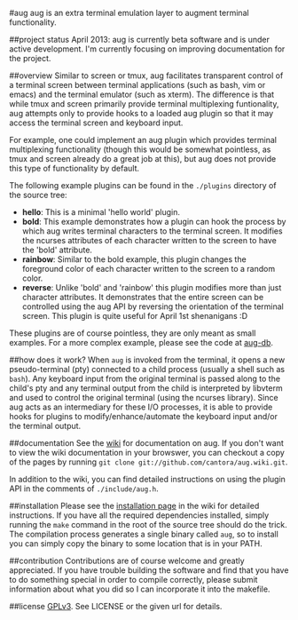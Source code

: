 #aug
aug is an extra terminal emulation layer to augment 
terminal functionality.

##project status
April 2013: 
	aug is currently beta software and is under active development.
	I'm currently focusing on improving documentation for the project.

##overview
Similar to screen or tmux, aug facilitates transparent control of a terminal
screen between terminal applications (such as bash, vim or emacs) and the
terminal emulator (such as xterm). The difference is that while tmux and screen
primarily provide terminal multiplexing funtionality, aug attempts only to
provide hooks to a loaded aug plugin so that it may access the terminal
screen and keyboard input.

For example, one could implement an aug plugin which provides terminal
multiplexing functionality (though this would be somewhat pointless, as tmux and
screen already do a great job at this), but aug does not provide this
type of functionality by default.

The following example plugins can be found in the `./plugins` directory
of the source tree:

 * __hello__: 	This is a minimal 'hello world' plugin.
 * __bold__: 	This example demonstrates how a plugin can hook the process by
				which aug writes terminal characters to the terminal screen.
				It modifies the ncurses attributes of each character written to
				the screen to have the 'bold' attribute.
 * __rainbow__: Similar to the bold example, this plugin changes the foreground
				color of each character written to the screen to a random color.
 * __reverse__: Unlike 'bold' and 'rainbow' this plugin modifies more than just
				character attributes. It demonstrates that the entire screen 
				can be controlled using the aug API by reversing the 
				orientation of the terminal screen. This plugin is quite useful
				for April 1st shenanigans :D

These plugins are of course pointless, they are only meant as small examples. For
a more complex example, please see the code at [aug-db](https://github.com/cantora/aug-db).

##how does it work?
When `aug` is invoked from the terminal, it opens a new pseudo-terminal (pty) 
connected to a child process (usually a shell such as `bash`). Any keyboard
input from the original terminal is passed along to the child's pty and any
terminal output from the child is interpreted by libvterm and used to control
the original terminal (using the ncurses library). Since aug acts as an 
intermediary for these I/O processes, it is able to provide hooks for plugins
to modify/enhance/automate the keyboard input and/or the terminal output.

##documentation
See the [wiki](https://github.com/cantora/aug/wiki/_pages) for documentation on aug.
If you don't want to view the wiki documentation in your browswer, you can checkout
a copy of the pages by running `git clone git://github.com/cantora/aug.wiki.git`.  

In addition to the wiki, you can find detailed instructions on using the plugin API
in the comments of `./include/aug.h`.

##installation
Please see the [installation page](https://github.com/cantora/aug/wiki/Installation)
in the wiki for detailed instructions. If you have all the required dependencies 
installed, simply running the `make` command in the root of the source tree should
do the trick. The compilation process generates a single binary called `aug`, so 
to install you can simply copy the binary to some location that is in your PATH.

##contribution
Contributions are of course welcome and greatly appreciated. If you have trouble
building the software and find that you have to do something special in order to compile
correctly, please submit information about what you did so I can incorporate it into
the makefile.

##license
[GPLv3](http://www.gnu.org/licenses/gpl-3.0.html). See LICENSE or the given url for
details.
